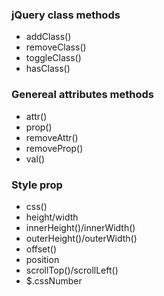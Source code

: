 ### jQuery class methods

- addClass()
- removeClass()
- toggleClass()
- hasClass()

### Genereal attributes methods

- attr()
- prop()
- removeAttr()
- removeProp()
- val()

### Style prop

- css()
- height/width
- innerHeight()/innerWidth()
- outerHeight()/outerWidth()
- offset()
- position
- scrollTop()/scrollLeft()
- $.cssNumber
